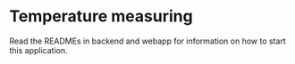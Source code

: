 # Temperature measuring

Read the READMEs in backend and webapp for information on how to start this application.